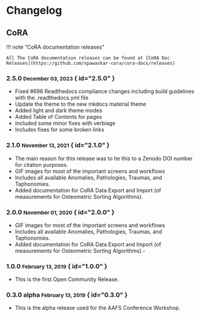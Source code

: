 # Changelog

## CoRA

!!! note "CoRA documentation releases"

    All The CoRA documentation releases can be found at [CoRA Doc Releases](https://github.com/spawaskar-cora/cora-docs/releases)

### 2.5.0 <small>December 03, 2023</small> { id="2.5.0" }

- Fixed #696 Readthedocs compliance changes including build guidelines with the .readthedocs.yml file
- Update the theme to the new mkdocs material theme
- Added light and dark theme modes
- Added Table of Contents for pages
- Included some minor fixes with verbiage
- Includes fixes for some broken links

### 2.1.0 <small>November 13, 2021</small> { id="2.1.0" }

- The main reason for this release was to tie this to a Zenodo DOI number for citation purposes.
- GIF images for most of the important screens and workflows
- Includes all available Anomalies, Pathologies, Traumas, and Taphonomies.
- Added documentation for CoRA Data Export and Import (of measurements for Osteometric Sorting Algorithms).

### 2.0.0 <small>November 01, 2020</small> { id="2.0.0" }

- GIF images for most of the important screens and workflows
- Includes all available Anomalies, Pathologies, Traumas, and Taphonomies.
- Added documentation for CoRA Data Export and Import (of measurements for Osteometric Sorting Algorithms).- 

### 1.0.0 <small>February 13, 2019</small> { id="1.0.0" }

- This is the first Open Community Release.

### 0.3.0 alpha <small>February 13, 2019</small> { id="0.3.0" }

- This is the alpha release used for the AAFS Conference Workshop.
